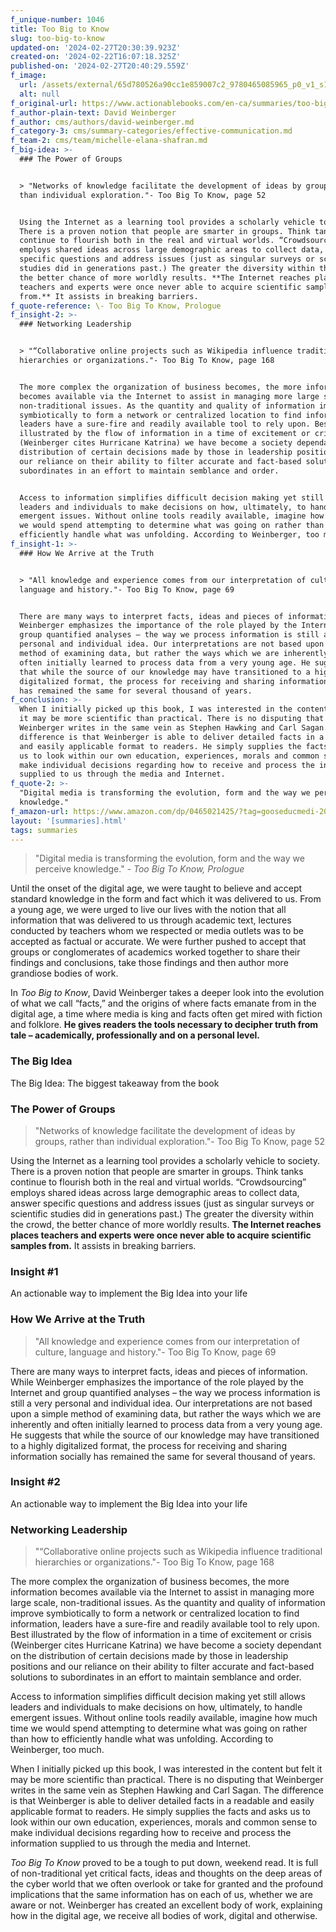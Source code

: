 ```yaml
---
f_unique-number: 1046
title: Too Big to Know
slug: too-big-to-know
updated-on: '2024-02-27T20:30:39.923Z'
created-on: '2024-02-22T16:07:18.325Z'
published-on: '2024-02-27T20:40:29.559Z'
f_image:
  url: /assets/external/65d780526a90cc1e859007c2_9780465085965_p0_v1_s114x166.jpeg
  alt: null
f_original-url: https://www.actionablebooks.com/en-ca/summaries/too-big-to-know/
f_author-plain-text: David Weinberger
f_author: cms/authors/david-weinberger.md
f_category-3: cms/summary-categories/effective-communication.md
f_team-2: cms/team/michelle-elana-shafran.md
f_big-idea: >-
  ### The Power of Groups


  > "Networks of knowledge facilitate the development of ideas by groups, rather
  than individual exploration."- Too Big To Know, page 52


  Using the Internet as a learning tool provides a scholarly vehicle to society.
  There is a proven notion that people are smarter in groups. Think tanks
  continue to flourish both in the real and virtual worlds. “Crowdsourcing”
  employs shared ideas across large demographic areas to collect data, answer
  specific questions and address issues (just as singular surveys or scientific
  studies did in generations past.) The greater the diversity within the crowd,
  the better chance of more worldly results. **The Internet reaches places
  teachers and experts were once never able to acquire scientific samples
  from.** It assists in breaking barriers.
f_quote-reference: \- Too Big To Know, Prologue
f_insight-2: >-
  ### Networking Leadership


  > "“Collaborative online projects such as Wikipedia influence traditional
  hierarchies or organizations."- Too Big To Know, page 168


  The more complex the organization of business becomes, the more information
  becomes available via the Internet to assist in managing more large scale,
  non-traditional issues. As the quantity and quality of information improve
  symbiotically to form a network or centralized location to find information,
  leaders have a sure-fire and readily available tool to rely upon. Best
  illustrated by the flow of information in a time of excitement or crisis
  (Weinberger cites Hurricane Katrina) we have become a society dependant on the
  distribution of certain decisions made by those in leadership positions and
  our reliance on their ability to filter accurate and fact-based solutions to
  subordinates in an effort to maintain semblance and order.


  Access to information simplifies difficult decision making yet still allows
  leaders and individuals to make decisions on how, ultimately, to handle
  emergent issues. Without online tools readily available, imagine how much time
  we would spend attempting to determine what was going on rather than how to
  efficiently handle what was unfolding. According to Weinberger, too much.
f_insight-1: >-
  ### How We Arrive at the Truth


  > "All knowledge and experience comes from our interpretation of culture,
  language and history."- Too Big To Know, page 69


  There are many ways to interpret facts, ideas and pieces of information. While
  Weinberger emphasizes the importance of the role played by the Internet and
  group quantified analyses – the way we process information is still a very
  personal and individual idea. Our interpretations are not based upon a simple
  method of examining data, but rather the ways which we are inherently and
  often initially learned to process data from a very young age. He suggests
  that while the source of our knowledge may have transitioned to a highly
  digitalized format, the process for receiving and sharing information socially
  has remained the same for several thousand of years.
f_conclusion: >-
  When I initially picked up this book, I was interested in the content but felt
  it may be more scientific than practical. There is no disputing that
  Weinberger writes in the same vein as Stephen Hawking and Carl Sagan. The
  difference is that Weinberger is able to deliver detailed facts in a readable
  and easily applicable format to readers. He simply supplies the facts and asks
  us to look within our own education, experiences, morals and common sense to
  make individual decisions regarding how to receive and process the information
  supplied to us through the media and Internet.
f_quote-2: >-
  "Digital media is transforming the evolution, form and the way we perceive
  knowledge."
f_amazon-url: https://www.amazon.com/dp/0465021425/?tag=gooseducmedi-20
layout: '[summaries].html'
tags: summaries
---
```


> "Digital media is transforming the evolution, form and the way we perceive knowledge." _\- Too Big To Know, Prologue_

Until the onset of the digital age, we were taught to believe and accept standard knowledge in the form and fact which it was delivered to us. From a young age, we were urged to live our lives with the notion that all information that was delivered to us through academic text, lectures conducted by teachers whom we respected or media outlets was to be accepted as factual or accurate. We were further pushed to accept that groups or conglomerates of academics worked together to share their findings and conclusions, take those findings and then author more grandiose bodies of work.

In _Too Big to Know_, David Weinberger takes a deeper look into the evolution of what we call “facts,” and the origins of where facts emanate from in the digital age, a time where media is king and facts often get mired with fiction and folklore. **He gives readers the tools necessary to decipher truth from tale – academically, professionally and on a personal level.**

### The Big Idea

The Big Idea: The biggest takeaway from the book

### The Power of Groups

> "Networks of knowledge facilitate the development of ideas by groups, rather than individual exploration."- Too Big To Know, page 52

Using the Internet as a learning tool provides a scholarly vehicle to society. There is a proven notion that people are smarter in groups. Think tanks continue to flourish both in the real and virtual worlds. “Crowdsourcing” employs shared ideas across large demographic areas to collect data, answer specific questions and address issues (just as singular surveys or scientific studies did in generations past.) The greater the diversity within the crowd, the better chance of more worldly results. **The Internet reaches places teachers and experts were once never able to acquire scientific samples from.** It assists in breaking barriers.

### Insight #1

An actionable way to implement the Big Idea into your life

### How We Arrive at the Truth

> "All knowledge and experience comes from our interpretation of culture, language and history."- Too Big To Know, page 69

There are many ways to interpret facts, ideas and pieces of information. While Weinberger emphasizes the importance of the role played by the Internet and group quantified analyses – the way we process information is still a very personal and individual idea. Our interpretations are not based upon a simple method of examining data, but rather the ways which we are inherently and often initially learned to process data from a very young age. He suggests that while the source of our knowledge may have transitioned to a highly digitalized format, the process for receiving and sharing information socially has remained the same for several thousand of years.

### Insight #2

An actionable way to implement the Big Idea into your life

### Networking Leadership

> "“Collaborative online projects such as Wikipedia influence traditional hierarchies or organizations."- Too Big To Know, page 168

The more complex the organization of business becomes, the more information becomes available via the Internet to assist in managing more large scale, non-traditional issues. As the quantity and quality of information improve symbiotically to form a network or centralized location to find information, leaders have a sure-fire and readily available tool to rely upon. Best illustrated by the flow of information in a time of excitement or crisis (Weinberger cites Hurricane Katrina) we have become a society dependant on the distribution of certain decisions made by those in leadership positions and our reliance on their ability to filter accurate and fact-based solutions to subordinates in an effort to maintain semblance and order.

Access to information simplifies difficult decision making yet still allows leaders and individuals to make decisions on how, ultimately, to handle emergent issues. Without online tools readily available, imagine how much time we would spend attempting to determine what was going on rather than how to efficiently handle what was unfolding. According to Weinberger, too much.

When I initially picked up this book, I was interested in the content but felt it may be more scientific than practical. There is no disputing that Weinberger writes in the same vein as Stephen Hawking and Carl Sagan. The difference is that Weinberger is able to deliver detailed facts in a readable and easily applicable format to readers. He simply supplies the facts and asks us to look within our own education, experiences, morals and common sense to make individual decisions regarding how to receive and process the information supplied to us through the media and Internet.

_Too Big To Know_ proved to be a tough to put down, weekend read. It is full of non-traditional yet critical facts, ideas and thoughts on the deep areas of the cyber world that we often overlook or take for granted and the profound implications that the same information has on each of us, whether we are aware or not. Weinberger has created an excellent body of work, explaining how in the digital age, we receive all bodies of work, digital and otherwise.
